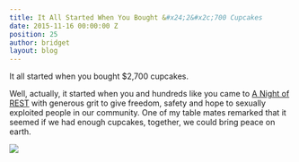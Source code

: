```yaml
---
title: It All Started When You Bought &#x24;2&#x2c;700 Cupcakes
date: 2015-11-16 00:00:00 Z
position: 25
author: bridget
layout: blog
---
```


It all started when you bought $2,700 cupcakes.

Well, actually, it started when you and hundreds like you came to [A Night of REST](http://iwantrest.com/event/a-night-of-rest) with generous grit to give freedom, safety and hope to sexually exploited people in our community. One of my table mates remarked that it seemed if we had enough cupcakes, together, we could bring peace on earth.

![](http://iwantrest.com/uploads/cupcake.jpeg)